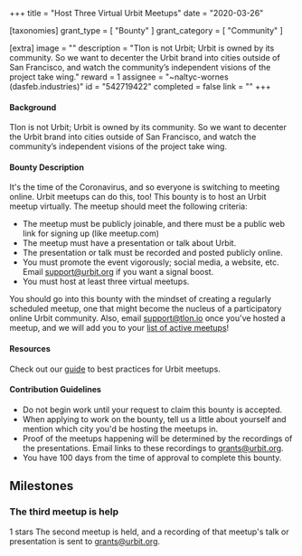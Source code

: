 +++
title = "Host Three Virtual Urbit Meetups"
date = "2020-03-26"

[taxonomies]
grant_type = [ "Bounty" ]
grant_category = [ "Community" ]

[extra]
image = ""
description = "Tlon is not Urbit; Urbit is owned by its community. So we want to decenter the Urbit brand into cities outside of San Francisco, and watch the community’s independent visions of the project take wing."
reward = 1
assignee = "~naltyc-wornes (dasfeb.industries)"
id = "542719422"
completed = false
link = ""
+++

#### Background

Tlon is not Urbit; Urbit is owned by its community. So we want to decenter the Urbit brand into cities outside of San Francisco, and watch the community’s independent visions of the project take wing.

#### Bounty Description

It's the time of the Coronavirus, and so everyone is switching to meeting online. Urbit meetups can do this, too! This bounty is to host an Urbit meetup virtually. The meetup should meet the following criteria:

- The meetup must be publicly joinable, and there must be a public web link for signing up (like meetup.com)
- The meetup must have a presentation or talk about Urbit.
- The presentation or talk must be recorded and posted publicly online.
- You must promote the event vigorously; social media, a website, etc. Email support@urbit.org if you want a signal boost.
- You must host at least three virtual meetups.

You should go into this bounty with the mindset of creating a regularly scheduled meetup, one that might become the nucleus of a participatory online Urbit community. Also, email support@tlon.io once you've hosted a meetup, and we will add you to your [list of active meetups](https://urbit.org/community/meetups/)!

#### Resources

Check out our [guide](https://urbit.org/community/hosting-a-meetup/) to best practices for Urbit meetups.

#### Contribution Guidelines

- Do not begin work until your request to claim this bounty is accepted.
- When applying to work on the bounty, tell us a little about yourself and mention which city you'd be hosting the meetups in.
- Proof of the meetups happening will be determined by the recordings of the presentations. Email links to these recordings to grants@urbit.org.
- You have 100 days from the time of approval to complete this bounty.

## Milestones

### The third meetup is help

1 stars
The second meetup is held, and a recording of that meetup's talk or presentation is sent to grants@urbit.org.
